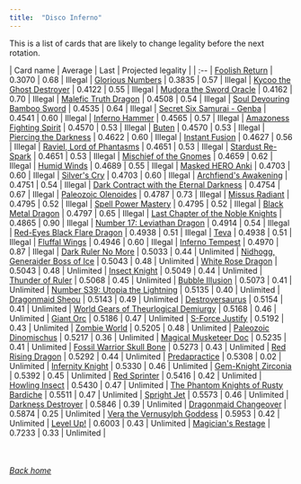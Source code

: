 ```yaml
---
title:  "Disco Inferno"
---
```


This is a list of cards that are likely to change legality before the next rotation.

| Card name | Average | Last | Projected legality |
| :-- |
[Foolish Return](https://db.ygoprodeck.com/card/?search=Foolish%20Return) | 0.3070 | 0.68 | Illegal |
[Glorious Numbers](https://db.ygoprodeck.com/card/?search=Glorious%20Numbers) | 0.3835 | 0.57 | Illegal |
[Kycoo the Ghost Destroyer](https://db.ygoprodeck.com/card/?search=Kycoo%20the%20Ghost%20Destroyer) | 0.4122 | 0.55 | Illegal |
[Mudora the Sword Oracle](https://db.ygoprodeck.com/card/?search=Mudora%20the%20Sword%20Oracle) | 0.4162 | 0.70 | Illegal |
[Malefic Truth Dragon](https://db.ygoprodeck.com/card/?search=Malefic%20Truth%20Dragon) | 0.4508 | 0.54 | Illegal |
[Soul Devouring Bamboo Sword](https://db.ygoprodeck.com/card/?search=Soul%20Devouring%20Bamboo%20Sword) | 0.4535 | 0.64 | Illegal |
[Secret Six Samurai - Genba](https://db.ygoprodeck.com/card/?search=Secret%20Six%20Samurai%20-%20Genba) | 0.4541 | 0.60 | Illegal |
[Inferno Hammer](https://db.ygoprodeck.com/card/?search=Inferno%20Hammer) | 0.4565 | 0.57 | Illegal |
[Amazoness Fighting Spirit](https://db.ygoprodeck.com/card/?search=Amazoness%20Fighting%20Spirit) | 0.4570 | 0.53 | Illegal |
[Buten](https://db.ygoprodeck.com/card/?search=Buten) | 0.4570 | 0.53 | Illegal |
[Piercing the Darkness](https://db.ygoprodeck.com/card/?search=Piercing%20the%20Darkness) | 0.4622 | 0.60 | Illegal |
[Instant Fusion](https://db.ygoprodeck.com/card/?search=Instant%20Fusion) | 0.4627 | 0.56 | Illegal |
[Raviel, Lord of Phantasms](https://db.ygoprodeck.com/card/?search=Raviel,%20Lord%20of%20Phantasms) | 0.4651 | 0.53 | Illegal |
[Stardust Re-Spark](https://db.ygoprodeck.com/card/?search=Stardust%20Re-Spark) | 0.4651 | 0.53 | Illegal |
[Mischief of the Gnomes](https://db.ygoprodeck.com/card/?search=Mischief%20of%20the%20Gnomes) | 0.4659 | 0.62 | Illegal |
[Humid Winds](https://db.ygoprodeck.com/card/?search=Humid%20Winds) | 0.4689 | 0.55 | Illegal |
[Masked HERO Anki](https://db.ygoprodeck.com/card/?search=Masked%20HERO%20Anki) | 0.4703 | 0.60 | Illegal |
[Silver's Cry](https://db.ygoprodeck.com/card/?search=Silver's%20Cry) | 0.4703 | 0.60 | Illegal |
[Archfiend's Awakening](https://db.ygoprodeck.com/card/?search=Archfiend's%20Awakening) | 0.4751 | 0.54 | Illegal |
[Dark Contract with the Eternal Darkness](https://db.ygoprodeck.com/card/?search=Dark%20Contract%20with%20the%20Eternal%20Darkness) | 0.4754 | 0.67 | Illegal |
[Paleozoic Olenoides](https://db.ygoprodeck.com/card/?search=Paleozoic%20Olenoides) | 0.4787 | 0.73 | Illegal |
[Missus Radiant](https://db.ygoprodeck.com/card/?search=Missus%20Radiant) | 0.4795 | 0.52 | Illegal |
[Spell Power Mastery](https://db.ygoprodeck.com/card/?search=Spell%20Power%20Mastery) | 0.4795 | 0.52 | Illegal |
[Black Metal Dragon](https://db.ygoprodeck.com/card/?search=Black%20Metal%20Dragon) | 0.4797 | 0.65 | Illegal |
[Last Chapter of the Noble Knights](https://db.ygoprodeck.com/card/?search=Last%20Chapter%20of%20the%20Noble%20Knights) | 0.4865 | 0.90 | Illegal |
[Number 17: Leviathan Dragon](https://db.ygoprodeck.com/card/?search=Number%2017:%20Leviathan%20Dragon) | 0.4914 | 0.54 | Illegal |
[Red-Eyes Black Flare Dragon](https://db.ygoprodeck.com/card/?search=Red-Eyes%20Black%20Flare%20Dragon) | 0.4938 | 0.51 | Illegal |
[Teva](https://db.ygoprodeck.com/card/?search=Teva) | 0.4938 | 0.51 | Illegal |
[Fluffal Wings](https://db.ygoprodeck.com/card/?search=Fluffal%20Wings) | 0.4946 | 0.60 | Illegal |
[Inferno Tempest](https://db.ygoprodeck.com/card/?search=Inferno%20Tempest) | 0.4970 | 0.87 | Illegal |
[Dark Ruler No More](https://db.ygoprodeck.com/card/?search=Dark%20Ruler%20No%20More) | 0.5033 | 0.44 | Unlimited |
[Nidhogg, Generaider Boss of Ice](https://db.ygoprodeck.com/card/?search=Nidhogg,%20Generaider%20Boss%20of%20Ice) | 0.5043 | 0.48 | Unlimited |
[White Rose Dragon](https://db.ygoprodeck.com/card/?search=White%20Rose%20Dragon) | 0.5043 | 0.48 | Unlimited |
[Insect Knight](https://db.ygoprodeck.com/card/?search=Insect%20Knight) | 0.5049 | 0.44 | Unlimited |
[Thunder of Ruler](https://db.ygoprodeck.com/card/?search=Thunder%20of%20Ruler) | 0.5068 | 0.45 | Unlimited |
[Bubble Illusion](https://db.ygoprodeck.com/card/?search=Bubble%20Illusion) | 0.5073 | 0.41 | Unlimited |
[Number S39: Utopia the Lightning](https://db.ygoprodeck.com/card/?search=Number%20S39:%20Utopia%20the%20Lightning) | 0.5135 | 0.40 | Unlimited |
[Dragonmaid Sheou](https://db.ygoprodeck.com/card/?search=Dragonmaid%20Sheou) | 0.5143 | 0.49 | Unlimited |
[Destroyersaurus](https://db.ygoprodeck.com/card/?search=Destroyersaurus) | 0.5154 | 0.41 | Unlimited |
[World Gears of Theurlogical Demiurgy](https://db.ygoprodeck.com/card/?search=World%20Gears%20of%20Theurlogical%20Demiurgy) | 0.5168 | 0.46 | Unlimited |
[Giant Orc](https://db.ygoprodeck.com/card/?search=Giant%20Orc) | 0.5186 | 0.47 | Unlimited |
[S-Force Justify](https://db.ygoprodeck.com/card/?search=S-Force%20Justify) | 0.5192 | 0.43 | Unlimited |
[Zombie World](https://db.ygoprodeck.com/card/?search=Zombie%20World) | 0.5205 | 0.48 | Unlimited |
[Paleozoic Dinomischus](https://db.ygoprodeck.com/card/?search=Paleozoic%20Dinomischus) | 0.5217 | 0.36 | Unlimited |
[Magical Musketeer Doc](https://db.ygoprodeck.com/card/?search=Magical%20Musketeer%20Doc) | 0.5235 | 0.41 | Unlimited |
[Fossil Warrior Skull Bone](https://db.ygoprodeck.com/card/?search=Fossil%20Warrior%20Skull%20Bone) | 0.5273 | 0.43 | Unlimited |
[Red Rising Dragon](https://db.ygoprodeck.com/card/?search=Red%20Rising%20Dragon) | 0.5292 | 0.44 | Unlimited |
[Predapractice](https://db.ygoprodeck.com/card/?search=Predapractice) | 0.5308 | 0.02 | Unlimited |
[Infernity Knight](https://db.ygoprodeck.com/card/?search=Infernity%20Knight) | 0.5330 | 0.46 | Unlimited |
[Gem-Knight Zirconia](https://db.ygoprodeck.com/card/?search=Gem-Knight%20Zirconia) | 0.5392 | 0.45 | Unlimited |
[Red Sprinter](https://db.ygoprodeck.com/card/?search=Red%20Sprinter) | 0.5416 | 0.42 | Unlimited |
[Howling Insect](https://db.ygoprodeck.com/card/?search=Howling%20Insect) | 0.5430 | 0.47 | Unlimited |
[The Phantom Knights of Rusty Bardiche](https://db.ygoprodeck.com/card/?search=The%20Phantom%20Knights%20of%20Rusty%20Bardiche) | 0.5511 | 0.47 | Unlimited |
[Spright Jet](https://db.ygoprodeck.com/card/?search=Spright%20Jet) | 0.5573 | 0.46 | Unlimited |
[Darkness Destroyer](https://db.ygoprodeck.com/card/?search=Darkness%20Destroyer) | 0.5846 | 0.39 | Unlimited |
[Dragonmaid Changeover](https://db.ygoprodeck.com/card/?search=Dragonmaid%20Changeover) | 0.5874 | 0.25 | Unlimited |
[Vera the Vernusylph Goddess](https://db.ygoprodeck.com/card/?search=Vera%20the%20Vernusylph%20Goddess) | 0.5953 | 0.42 | Unlimited |
[Level Up!](https://db.ygoprodeck.com/card/?search=Level%20Up!) | 0.6003 | 0.43 | Unlimited |
[Magician's Restage](https://db.ygoprodeck.com/card/?search=Magician's%20Restage) | 0.7233 | 0.33 | Unlimited |

<br>

###### [Back home](index)